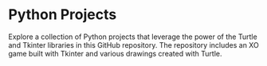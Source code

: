 # Python Projects

Explore a collection of Python projects that leverage the power of the Turtle and Tkinter libraries in this GitHub repository. The repository includes an XO game built with Tkinter and various drawings created with Turtle.